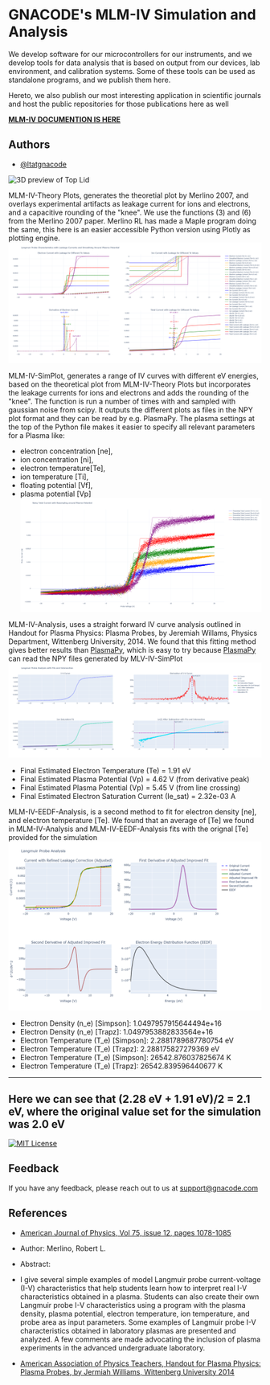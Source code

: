 # GNACODE's MLM-IV Simulation and Analysis

We develop software for our microcontrollers for our instruments, and we develop tools for data analysis that is based on output from our devices, lab environment, and calibration systems. Some of these tools can be used as standalone programs, and we publish them here.

Hereto, we also publish our most interesting application in scientific journals and host the public repositories for those publications here as well


[**MLM-IV DOCUMENTION IS HERE**](https://gnacode.github.io/MLM-IV/)

## Authors

- [@ltatgnacode](https://www.github.com/ltatgnacode)

![3D preview of Top Lid](
  <https://github.com/Gnacode/quad-pcr-mechanics-metal/blob/f38e388c1c595c2e1ea5010804e073761f135cfa/0A00Q%20TOPL%20Top%20Lid/0A00Q%20TOPL%20Top%20Lid%20v7.glb.glb>
)

MLM-IV-Theory Plots, generates the theoretial plot by Merlino 2007, and overlays experimental artifacts as leakage current for ions and electrons, and a capacitive rounding of the "knee". We use the functions (3) and (6) from the Merlino 2007 paper. Merlino RL has made a Maple program doing the same, this here is an easier accessible Python version using Plotly as plotting engine. 
![Logo](https://github.com/Gnacode/MLM-IV/blob/main/MLM-IV-TheoreticPlot.png?raw=true)

MLM-IV-SimPlot, generates a range of IV curves with different eV energies, based on the theoretical plot from MLM-IV-Theory Plots but incorporates the leakage currents for ions and electrons and adds the rounding of the "knee". The function is run a number of times with and sampled with gaussian noise from scipy. It outputs the different plots as files in the NPY plot format and they can be read by e.g. PlasmaPy. The plasma settings at the top of the Python file makes it easier to specify all relevant parameters for a Plasma like:
- electron concentration [ne], 
- ion concentration [ni], 
- electron temperature[Te], 
- ion temperature [Ti], 
- floating potential [Vf], 
- plasma potential [Vp] 
![Logo](https://github.com/Gnacode/MLM-IV/blob/95e54ab69f6cecf8586d679afa888b0414df2c8b/MLM-IV-Simplot.png?raw=true)

MLM-IV-Analysis, uses a straight forward IV curve analysis outlined in Handout for Plasma Physics: Plasma Probes, by Jeremiah Willams, Physics Department, Wittenberg University, 2014. We found that this fitting method gives better results than [PlasmaPy](https://github.com/PlasmaPy/PlasmaPy), which is easy to try because [PlasmaPy](https://github.com/PlasmaPy/PlasmaPy) can read the NPY files generated by MLV-IV-SimPlot 
![Logo](https://github.com/Gnacode/MLM-IV/blob/main/MLM-IV-Analysis.png?raw=true)
- Final Estimated Electron Temperature (Te) = 1.91 eV
- Final Estimated Plasma Potential (Vp) = 4.62 V (from derivative peak)
- Final Estimated Plasma Potential (Vp) = 5.45 V (from line crossing)
- Final Estimated Electron Saturation Current (Ie_sat) = 2.32e-03 A


MLM-IV-EEDF-Analysis, is a second method to fit for electron density [ne], and electron temperature [Te]. We found that an average of [Te]  we found in MLM-IV-Analysis and MLM-IV-EEDF-Analysis fits with the orignal [Te] provided for the simulation 
![Logo](https://github.com/Gnacode/MLM-IV/blob/main/MLM-IV-EEDF-Analysis.png?raw=true)
- Electron Density (n_e) [Simpson]: 1.0497957915644494e+16
- Electron Density (n_e) [Trapz]: 1.0497953882833564e+16
- Electron Temperature (T_e) [Simpson]: 2.2881789687780754 eV
- Electron Temperature (T_e) [Trapz]: 2.288175827279369 eV
- Electron Temperature (T_e) [Simpson]: 26542.876037825674 K
- Electron Temperature (T_e) [Trapz]: 26542.839596440677 K
---------------
Here we can see that (2.28 eV + 1.91 eV)/2 = 2.1 eV, where the original value set for the simulation was 2.0 eV
-------------



[![MIT License](https://img.shields.io/badge/License-MIT-green.svg)](https://choosealicense.com/licenses/mit/)



## Feedback

If you have any feedback, please reach out to us at support@gnacode.com


## References

 - [American Journal of Physics, Vol 75, issue 12, pages 1078-1085](https://pubs.aip.org/aapt/ajp/article-abstract/75/12/1078/899100/Understanding-Langmuir-probe-current-voltage?redirectedFrom=fulltext)
 - Author: Merlino, Robert L.
 - Abstract:
  - I give several simple examples of model Langmuir probe current-voltage (I-V) characteristics that help students learn how to interpret real I-V characteristics obtained in a plasma. Students can also create their own Langmuir probe I-V characteristics using a program with the plasma density, plasma potential, electron temperature, ion temperature, and probe area as input parameters. Some examples of Langmuir probe I-V characteristics obtained in laboratory plasmas are presented and analyzed. A few comments are made advocating the inclusion of plasma experiments in the advanced undergraduate laboratory.

- [American Association of Physics Teachers, Handout for Plasma Physics: Plasma Probes, by Jermiah Williams, Wittenberg University 2014](https://advlabs.aapt.org/images/files/LangmuirProbe_handout_2014.pdf)


